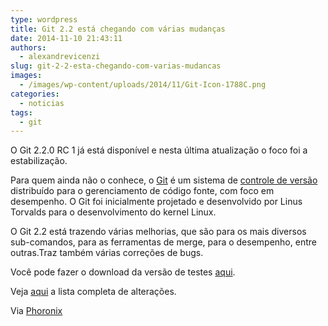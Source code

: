 ```yaml
---
type: wordpress
title: Git 2.2 está chegando com várias mudanças
date: 2014-11-10 21:43:11
authors:
  - alexandrevicenzi
slug: git-2-2-esta-chegando-com-varias-mudancas
images:
  - /images/wp-content/uploads/2014/11/Git-Icon-1788C.png
categories:
  - noticias
tags:
  - git
---
```


O Git 2.2.0 RC 1 já está disponível e nesta última atualização o foco foi a estabilização.

Para quem ainda não o conhece, o <a href="http://git-scm.com/">Git</a> é um sistema de <a href="http://pt.wikipedia.org/wiki/Sistema_de_controle_de_vers%C3%A3o">controle de versão</a> distribuído para o gerenciamento de código fonte, com foco em desempenho. O Git foi inicialmente projetado e desenvolvido por Linus Torvalds para o desenvolvimento do kernel Linux.

O Git 2.2 está trazendo várias melhorias, que são para os mais diversos sub-comandos, para as ferramentas de merge, para o desempenho, entre outras.Traz também várias correções de bugs.

Você pode fazer o download da versão de testes <a href="http://lkml.iu.edu/hypermail/linux/kernel/1411.0/05384.html">aqui</a>.

Veja <a href="http://lkml.iu.edu/hypermail/linux/kernel/1411.0/05384.html">aqui</a> a lista completa de alterações.

Via <a href="http://www.phoronix.com/scan.php?page=news_item&amp;px=MTgzMzA">Phoronix</a>
